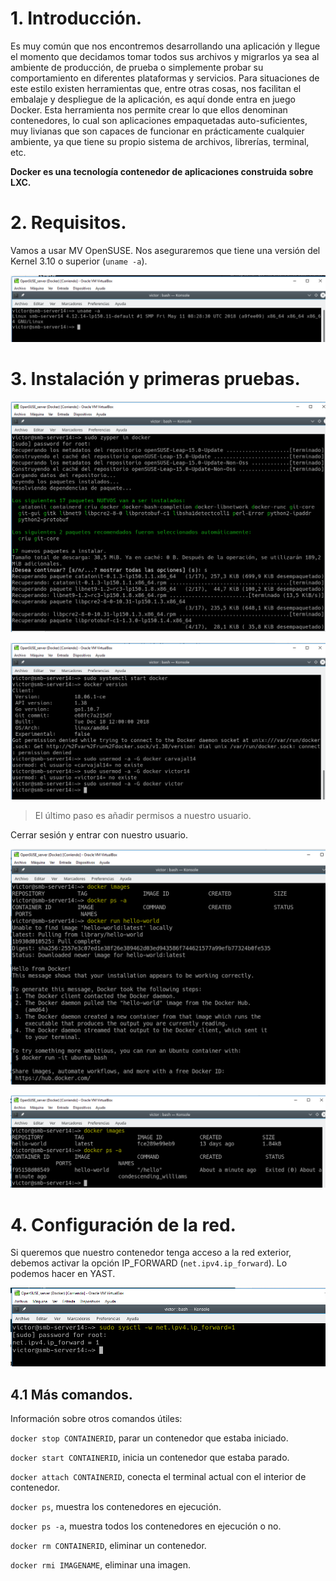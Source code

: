 # 1. Introducción.

Es muy común que nos encontremos desarrollando una aplicación y llegue el momento que decidamos tomar todos sus archivos y migrarlos ya sea al ambiente de producción, de prueba o simplemente probar su comportamiento en diferentes plataformas y servicios. Para situaciones de este estilo existen herramientas que, entre otras cosas, nos facilitan el embalaje y despliegue de la aplicación, es aquí donde entra en juego Docker.
Esta herramienta nos permite crear lo que ellos denominan contenedores, lo cual son aplicaciones empaquetadas auto-suficientes, muy livianas que son capaces de funcionar en prácticamente cualquier ambiente, ya que tiene su propio sistema de archivos, librerías, terminal, etc.

**Docker es una tecnología contenedor de aplicaciones construida sobre LXC.**

# 2. Requisitos.

Vamos a usar MV OpenSUSE. Nos aseguraremos que tiene una versión del Kernel 3.10 o superior (`uname -a`).

![](./img/1.PNG)

# 3. Instalación y primeras pruebas.

![](./img/2.PNG)

![](./img/3.PNG)

> El último paso es añadir permisos a nuestro usuario.

Cerrar sesión y entrar con nuestro usuario.

![](./img/4.PNG)

![](./img/5.PNG)

# 4. Configuración de la red.

Si queremos que nuestro contenedor tenga acceso a la red exterior, debemos activar la opción IP_FORWARD (`net.ipv4.ip_forward`). Lo podemos hacer en YAST.

![](./img/6.PNG)

## 4.1 Más comandos.

Información sobre otros comandos útiles:

`docker stop CONTAINERID`, parar un contenedor que estaba iniciado.

`docker start CONTAINERID`, inicia un contenedor que estaba parado.

`docker attach CONTAINERID`, conecta el terminal actual con el interior de contenedor.

`docker ps`, muestra los contenedores en ejecución.

`docker ps -a`, muestra todos los contenedores en ejecución o no.

`docker rm CONTAINERID`, eliminar un contenedor.

`docker rmi IMAGENAME`, eliminar una imagen.

